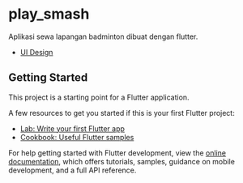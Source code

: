 # play_smash

Aplikasi sewa lapangan badminton dibuat dengan flutter.

- [UI Design](https://www.figma.com/design/Hm2aoGn0JGMPSsgTFczDte/PlaySmash-Mobile-App?node-id=5-106&t=6sBK2KtJjuJwyNEc-1)

## Getting Started

This project is a starting point for a Flutter application.

A few resources to get you started if this is your first Flutter project:

- [Lab: Write your first Flutter app](https://docs.flutter.dev/get-started/codelab)
- [Cookbook: Useful Flutter samples](https://docs.flutter.dev/cookbook)

For help getting started with Flutter development, view the
[online documentation](https://docs.flutter.dev/), which offers tutorials,
samples, guidance on mobile development, and a full API reference.
